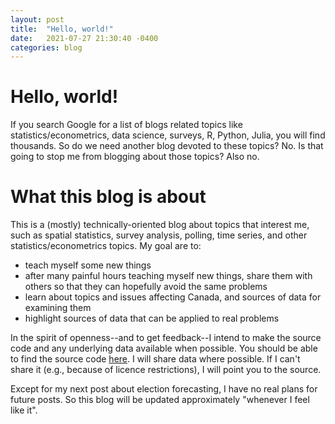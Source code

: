 ```yaml
---
layout: post
title:  "Hello, world!"
date:   2021-07-27 21:30:40 -0400
categories: blog
---
```


# Hello, world!
If you search Google for a list of blogs related topics like statistics/econometrics, data science, surveys, R, Python, Julia, you will find thousands. So do we need another blog devoted to these topics? No. Is that going to stop me from blogging about those topics? Also no.

# What this blog is about
This is a (mostly) technically-oriented blog about topics that interest me, such as spatial statistics, survey analysis, polling, time series, and other statistics/econometrics topics. My goal are to:

* teach myself some new things  
* after many painful hours teaching myself new things, share them with others so that they can hopefully avoid the same problems  
* learn about topics and issues affecting Canada, and sources of data for examining them  
* highlight sources of data that can be applied to real problems  

In the spirit of openness--and to get feedback--I intend to make the source code and any underlying data available when possible. You should be able to find the source code [here](https://github.com/sjwild). I will share data where possible. If I can't share it (e.g., because of licence restrictions), I will point you to the source.

Except for my next post about election forecasting, I have no real plans for future posts. So this blog will be updated approximately "whenever I feel like it".  